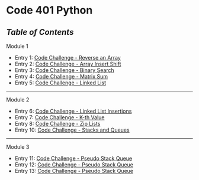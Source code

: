 # Code 401 Python

## *Table of Contents*

Module 1

- Entry 1: [Code Challenge - Reverse an Array](https://bradley-hower.github.io/data-structures-and-algorithms/python/assignments/class-01)
- Entry 2: [Code Challenge - Array Insert Shift](https://bradley-hower.github.io/data-structures-and-algorithms/python/assignments/class-02)
- Entry 3: [Code Challenge - Binary Search](https://bradley-hower.github.io/data-structures-and-algorithms/python/assignments/class-03)
- Entry 4: [Code Challenge - Matrix Sum](https://bradley-hower.github.io/data-structures-and-algorithms/python/assignments/class-04)
- Entry 5: [Code Challenge - Linked List](https://bradley-hower.github.io/data-structures-and-algorithms/python/assignments/class-05)

---
Module 2

- Entry 6: [Code Challenge - Linked List Insertions](https://bradley-hower.github.io/data-structures-and-algorithms/python/assignments/class-06)
- Entry 7: [Code Challenge - K-th Value](https://bradley-hower.github.io/data-structures-and-algorithms/python/assignments/class-07)
- Entry 8: [Code Challenge - Zip Lists](https://bradley-hower.github.io/data-structures-and-algorithms/python/assignments/class-08)
- Entry 10: [Code Challenge - Stacks and Queues](https://bradley-hower.github.io/data-structures-and-algorithms/python/assignments/class-10)

---
Module 3

- Entry 11: [Code Challenge - Pseudo Stack Queue](https://bradley-hower.github.io/data-structures-and-algorithms/python/assignments/class-11)
- Entry 12: [Code Challenge - Pseudo Stack Queue](https://bradley-hower.github.io/data-structures-and-algorithms/python/assignments/class-12)
- Entry 13: [Code Challenge - Pseudo Stack Queue](https://bradley-hower.github.io/data-structures-and-algorithms/python/assignments/class-13)

